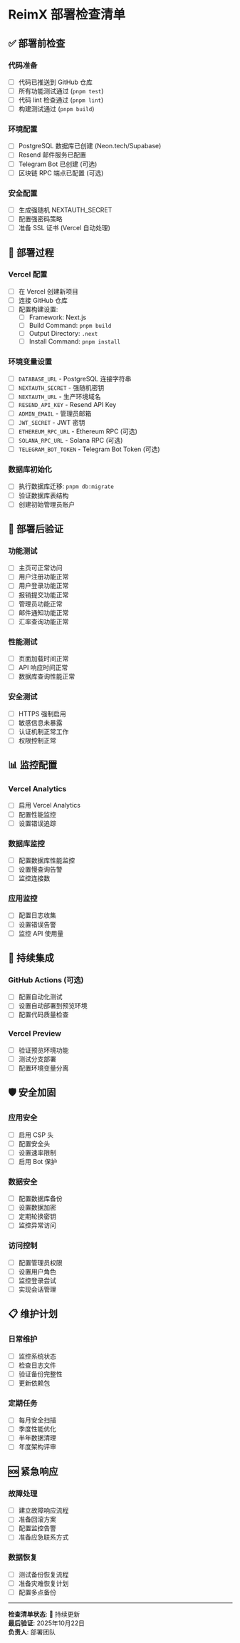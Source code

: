# ReimX 部署检查清单

## ✅ 部署前检查

### 代码准备
- [ ] 代码已推送到 GitHub 仓库
- [ ] 所有功能测试通过 (`pnpm test`)
- [ ] 代码 lint 检查通过 (`pnpm lint`)
- [ ] 构建测试通过 (`pnpm build`)

### 环境配置
- [ ] PostgreSQL 数据库已创建 (Neon.tech/Supabase)
- [ ] Resend 邮件服务已配置
- [ ] Telegram Bot 已创建 (可选)
- [ ] 区块链 RPC 端点已配置 (可选)

### 安全配置
- [ ] 生成强随机 NEXTAUTH_SECRET
- [ ] 配置强密码策略
- [ ] 准备 SSL 证书 (Vercel 自动处理)

## 🚀 部署过程

### Vercel 配置
- [ ] 在 Vercel 创建新项目
- [ ] 连接 GitHub 仓库
- [ ] 配置构建设置:
  - [ ] Framework: Next.js
  - [ ] Build Command: `pnpm build`
  - [ ] Output Directory: `.next`
  - [ ] Install Command: `pnpm install`

### 环境变量设置
- [ ] `DATABASE_URL` - PostgreSQL 连接字符串
- [ ] `NEXTAUTH_SECRET` - 强随机密钥
- [ ] `NEXTAUTH_URL` - 生产环境域名
- [ ] `RESEND_API_KEY` - Resend API Key
- [ ] `ADMIN_EMAIL` - 管理员邮箱
- [ ] `JWT_SECRET` - JWT 密钥
- [ ] `ETHEREUM_RPC_URL` - Ethereum RPC (可选)
- [ ] `SOLANA_RPC_URL` - Solana RPC (可选)
- [ ] `TELEGRAM_BOT_TOKEN` - Telegram Bot Token (可选)

### 数据库初始化
- [ ] 执行数据库迁移: `pnpm db:migrate`
- [ ] 验证数据库表结构
- [ ] 创建初始管理员账户

## 🧪 部署后验证

### 功能测试
- [ ] 主页可正常访问
- [ ] 用户注册功能正常
- [ ] 用户登录功能正常
- [ ] 报销提交功能正常
- [ ] 管理员功能正常
- [ ] 邮件通知功能正常
- [ ] 汇率查询功能正常

### 性能测试
- [ ] 页面加载时间正常
- [ ] API 响应时间正常
- [ ] 数据库查询性能正常

### 安全测试
- [ ] HTTPS 强制启用
- [ ] 敏感信息未暴露
- [ ] 认证机制正常工作
- [ ] 权限控制正常

## 📊 监控配置

### Vercel Analytics
- [ ] 启用 Vercel Analytics
- [ ] 配置性能监控
- [ ] 设置错误追踪

### 数据库监控
- [ ] 配置数据库性能监控
- [ ] 设置慢查询告警
- [ ] 监控连接数

### 应用监控
- [ ] 配置日志收集
- [ ] 设置错误告警
- [ ] 监控 API 使用量

## 🔄 持续集成

### GitHub Actions (可选)
- [ ] 配置自动化测试
- [ ] 设置自动部署到预览环境
- [ ] 配置代码质量检查

### Vercel Preview
- [ ] 验证预览环境功能
- [ ] 测试分支部署
- [ ] 配置环境变量分离

## 🛡️ 安全加固

### 应用安全
- [ ] 启用 CSP 头
- [ ] 配置安全头
- [ ] 设置速率限制
- [ ] 启用 Bot 保护

### 数据安全
- [ ] 配置数据库备份
- [ ] 设置数据加密
- [ ] 定期轮换密钥
- [ ] 监控异常访问

### 访问控制
- [ ] 配置管理员权限
- [ ] 设置用户角色
- [ ] 监控登录尝试
- [ ] 实现会话管理

## 📋 维护计划

### 日常维护
- [ ] 监控系统状态
- [ ] 检查日志文件
- [ ] 验证备份完整性
- [ ] 更新依赖包

### 定期任务
- [ ] 每月安全扫描
- [ ] 季度性能优化
- [ ] 半年数据清理
- [ ] 年度架构评审

## 🆘 紧急响应

### 故障处理
- [ ] 建立故障响应流程
- [ ] 准备回滚方案
- [ ] 配置监控告警
- [ ] 准备应急联系方式

### 数据恢复
- [ ] 测试备份恢复流程
- [ ] 准备灾难恢复计划
- [ ] 配置多点备份

---

**检查清单状态**: 📝 持续更新  
**最后验证**: 2025年10月22日  
**负责人**: 部署团队
